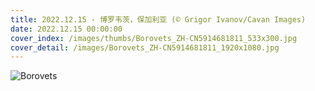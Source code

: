 ```yaml
---
title: 2022.12.15 - 博罗韦茨，保加利亚 (© Grigor Ivanov/Cavan Images)
date: 2022.12.15 00:00:00
cover_index: /images/thumbs/Borovets_ZH-CN5914681811_533x300.jpg
cover_detail: /images/Borovets_ZH-CN5914681811_1920x1080.jpg
---
```


![Borovets](/images/Borovets_ZH-CN5914681811_1920x1080.jpg)

